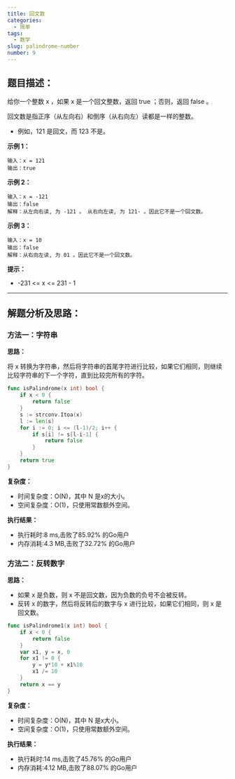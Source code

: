 ```yaml
---
title: 回文数
categories:
  - 简单
tags:
  - 数学
slug: palindrome-number
number: 9
---
```


## 题目描述：

给你一个整数 x ，如果 x 是一个回文整数，返回 true ；否则，返回 false 。

回文数是指正序（从左向右）和倒序（从右向左）读都是一样的整数。

- 例如，121 是回文，而 123 不是。


**示例 1：**
```
输入：x = 121
输出：true
```

**示例 2：**
```
输入：x = -121
输出：false
解释：从左向右读, 为 -121 。 从右向左读, 为 121- 。因此它不是一个回文数。
```

**示例 3：**
```
输入：x = 10
输出：false
解释：从右向左读, 为 01 。因此它不是一个回文数。
```

**提示：**
- -231 <= x <= 231 - 1

---
## 解题分析及思路：


### 方法一：字符串

**思路：**

将 x 转换为字符串，然后将字符串的首尾字符进行比较，如果它们相同，则继续比较字符串的下一个字符，直到比较完所有的字符。

```go
func isPalindrome(x int) bool {
	if x < 0 {
		return false
	}
	s := strconv.Itoa(x)
	l := len(s)
	for i := 0; i <= (l-1)/2; i++ {
		if s[i] != s[l-i-1] {
			return false
		}
	}
	return true
}
```

**复杂度：**

- 时间复杂度：O(N)，其中 N 是x的大小。
- 空间复杂度：O(1)，只使用常数额外空间。

**执行结果：**

- 执行耗时:8 ms,击败了85.92% 的Go用户
- 内存消耗:4.3 MB,击败了32.72% 的Go用户


### 方法二：反转数字

**思路：**

- 如果 x 是负数，则 x 不是回文数，因为负数的负号不会被反转。
- 反转 x 的数字，然后将反转后的数字与 x 进行比较，如果它们相同，则 x 是回文数。


```go
func isPalindrome1(x int) bool {
	if x < 0 {
		return false
	}
	var x1, y = x, 0
	for x1 != 0 {
		y = y*10 + x1%10
		x1 /= 10
	}
	return x == y
}
```

**复杂度：**

- 时间复杂度：O(N)，其中 N 是x大小。
- 空间复杂度：O(1)，只使用常数额外空间。

**执行结果：**

- 执行耗时:14 ms,击败了45.76% 的Go用户
- 内存消耗:4.12 MB,击败了88.07% 的Go用户
